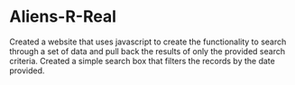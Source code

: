 # Aliens-R-Real
Created a website that uses javascript to create the functionality to search through a set of data and pull back the results of only the provided search criteria. Created a simple search box that filters the records by the date provided.
